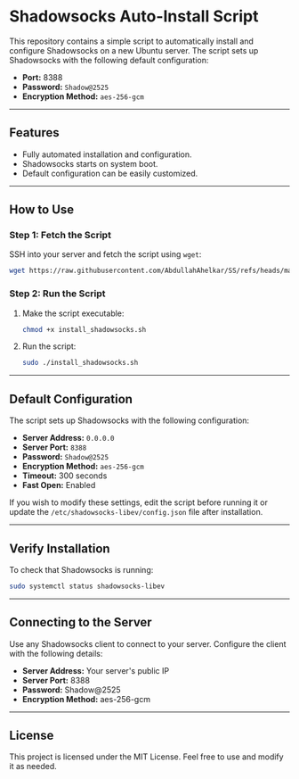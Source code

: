 # Shadowsocks Auto-Install Script

This repository contains a simple script to automatically install and configure Shadowsocks on a new Ubuntu server. The script sets up Shadowsocks with the following default configuration:

- **Port:** 8388
- **Password:** `Shadow@2525`
- **Encryption Method:** `aes-256-gcm`

---

## Features
- Fully automated installation and configuration.
- Shadowsocks starts on system boot.
- Default configuration can be easily customized.

---

## How to Use

### **Step 1: Fetch the Script**

SSH into your server and fetch the script using `wget`:

```bash
wget https://raw.githubusercontent.com/AbdullahAhelkar/SS/refs/heads/main/install.sh
```

### **Step 2: Run the Script**

1. Make the script executable:
   ```bash
   chmod +x install_shadowsocks.sh
   ```

2. Run the script:
   ```bash
   sudo ./install_shadowsocks.sh
   ```

---

## Default Configuration
The script sets up Shadowsocks with the following configuration:

- **Server Address:** `0.0.0.0`
- **Server Port:** `8388`
- **Password:** `Shadow@2525`
- **Encryption Method:** `aes-256-gcm`
- **Timeout:** 300 seconds
- **Fast Open:** Enabled

If you wish to modify these settings, edit the script before running it or update the `/etc/shadowsocks-libev/config.json` file after installation.

---

## Verify Installation

To check that Shadowsocks is running:
```bash
sudo systemctl status shadowsocks-libev
```

---

## Connecting to the Server

Use any Shadowsocks client to connect to your server. Configure the client with the following details:

- **Server Address:** Your server's public IP
- **Server Port:** 8388
- **Password:** Shadow@2525
- **Encryption Method:** aes-256-gcm

---

## License
This project is licensed under the MIT License. Feel free to use and modify it as needed.
